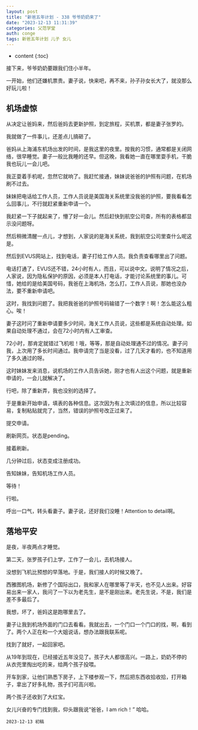 ```yaml
---
layout: post
title: "新爸五年计划 - 338 爷爷奶奶来了"
date: "2023-12-13 11:31:39"
categories: 父范学堂
auth: conge
tags: 新爸五年计划 儿子 女儿 
---
```

* content
{:toc}

接下来，爷爷奶奶要跟我们住小半年。

一开始，他们还嫌机票贵。妻子说，快来吧，再不来，孙子孙女长大了，就没那么好玩儿啦！




## 机场虚惊

从决定让爸妈来，然后爸妈去更新护照，到定旅程，买机票，都是妻子张罗的。

我就做了一件事儿，还差点儿搞砸了。

爸妈从上海浦东机场出发的时间，是我这里的夜里。按我的习惯，通常都是关闭网络，很早睡觉。妻子一般比我睡的还早。但这晚，我看她一直在哪里耍手机，干脆我也玩儿一会儿吧。

我正耍着手机呢，忽然它就响了。我赶忙接通，妹妹说爸爸的护照有问题，在机场刷不过去。

妹妹把电话给工作人员，工作人员说是美国海关系统里没我爸的护照，要我看看怎么回事儿，不行就赶紧重新申请一个。

我赶紧一下子就起来了，懵了好一会儿。然后赶快到航空公司查，所有的表格都显示没问题呀。

然后稍微清醒一点儿，才想到，人家说的是海关系统，我到航空公司里查什么呢这是。

然后到EVUS网站上，找到电话，妻子打给工作人员。我负责查看哪里出了问题。

电话打通了，EVUS还不错，24小时有人，而且，可以说中文。说明了情况之后，人家说，因为隐私保护的原因，必须是本人打电话，才能讨论系统里的事儿。可惜，她给的是给美国号码，我爸在上海机场，怎么打。工作人员说，那她也没办法，要不重新申请吧。

这时，我找到问题了。我把我爸爸的护照号码输错了一个数字！啊！怎么能这么粗心。唉！

妻子这时问了重新申请要多少时间，海关工作人员说，这些都是系统自动处理。如果自动处理不通过，会在72小时内有人工审查。

72小时，那肯定就错过飞机啦！哦，等等，那是自动处理通不过的情况。妻子问我，上次用了多长时间通过。我申请完了当是没看，过了几天才看的，也不知道用了多久通过的呀。

这时妹妹发来消息，说机场的工作人员告诉她，刚才也有人出这个问题，就是重新申请的，一会儿就解决了。

行吧，除了重新弄，我也没别的选择了。

于是重新开始申请，填表的各种信息。这次因为有上次填过的信息，所以比较容易，复制粘贴就完了，当然，错误的护照号改正过来了。

提交申请。

刷新网页。状态是pending。

接着刷新。

几分钟过后，状态变成注册成功。

告知妹妹，告知机场工作人员。

等待！

行啦。

呼出一口气，转头看妻子。妻子说，还好我们没睡！Attention to detail啊。

## 落地平安

是夜，半夜两点才睡觉。

第二天，张罗孩子们上学，工作了一会儿，去机场接人。

没想到飞机比预想的早落地。于是，我们接人的时候又晚了。

西雅图机场，新修了个国际出口，我和家人在哪里等了半天，也不见人出来。好容易出来一家人，我问了一下以为老先生，是不是刚出来。老先生说，不是，我们是差不多最后了。

我想，坏了，爸妈这是跑哪里去了。

妻子让我到机场外面的门口去看看。我就出去，一个门口一个门口的找，啊，看到了。两个人正在和一个大姐说话，想办法跟我联系呢。

找到了就好，一起回家吧。

从19年到现在，已经接近五年没见了。孩子大人都很高兴。一路上，奶奶不停的从衣兜里掏出吃的来，给两个孩子投喂。

开车到家，让他们熟悉下房子，上下楼参观一下，然后把东西收拾收拾，打开箱子，拿出了好多礼物，孩子们可高兴啦。

两个孩子还收到了大红宝。

女儿兴奋的专门找到我，仰头跟我说“爸爸，I am rich！” 哈哈。


```
2023-12-13 初稿
```
